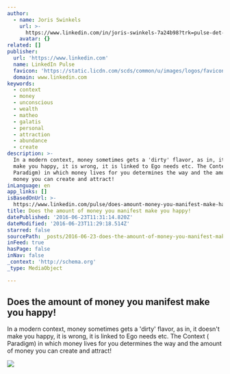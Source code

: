 ```yaml
---
author:
  - name: Joris Swinkels
    url: >-
      https://www.linkedin.com/in/joris-swinkels-7a24b98?trk=pulse-det-athr_prof-art_hdr
    avatar: {}
related: []
publisher:
  url: 'https://www.linkedin.com'
  name: LinkedIn Pulse
  favicon: 'https://static.licdn.com/scds/common/u/images/logos/favicons/v1/favicon.ico'
  domain: www.linkedin.com
keywords:
  - context
  - money
  - unconscious
  - wealth
  - matheo
  - galatis
  - personal
  - attraction
  - abundance
  - create
description: >-
  In a modern context, money sometimes gets a 'dirty' flavor, as in, it doesn't
  make you happy, it is wrong, it is linked to Ego needs etc. The Context (
  Paradigm) in which money lives for you determines the way and the amount of
  money you can create and attract!
inLanguage: en
app_links: []
isBasedOnUrl: >-
  https://www.linkedin.com/pulse/does-amount-money-you-manifest-make-happy-joris-swinkels?trk=mp-author-card
title: Does the amount of money you manifest make you happy!
datePublished: '2016-06-23T11:31:14.820Z'
dateModified: '2016-06-23T11:29:18.514Z'
starred: false
sourcePath: _posts/2016-06-23-does-the-amount-of-money-you-manifest-make-you-happy.md
inFeed: true
hasPage: false
inNav: false
_context: 'http://schema.org'
_type: MediaObject

---
```

<article style=""><h1>Does the amount of money you manifest make you happy!</h1><p>In a modern context, money sometimes gets a 'dirty' flavor, as in, it doesn't make you happy, it is wrong, it is linked to Ego needs etc. The Context ( Paradigm) in which money lives for you determines the way and the amount of money you can create and attract!</p><img src="https://media.licdn.com/mpr/mpr/AAEAAQAAAAAAAAaGAAAAJDhlYzQzMmE3LTgzYzQtNDkxNC1iMTYwLTljM2MyMTRmOGVjZA.jpg" /></article>